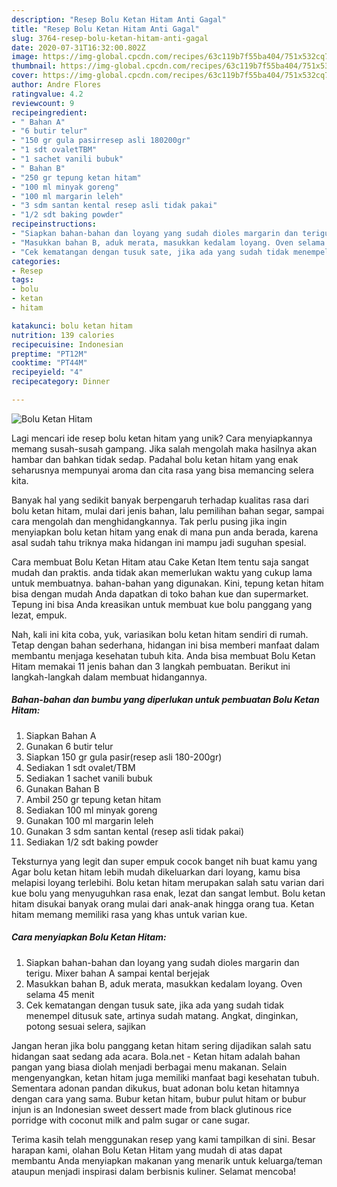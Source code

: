 ```yaml
---
description: "Resep Bolu Ketan Hitam Anti Gagal"
title: "Resep Bolu Ketan Hitam Anti Gagal"
slug: 3764-resep-bolu-ketan-hitam-anti-gagal
date: 2020-07-31T16:32:00.802Z
image: https://img-global.cpcdn.com/recipes/63c119b7f55ba404/751x532cq70/bolu-ketan-hitam-foto-resep-utama.jpg
thumbnail: https://img-global.cpcdn.com/recipes/63c119b7f55ba404/751x532cq70/bolu-ketan-hitam-foto-resep-utama.jpg
cover: https://img-global.cpcdn.com/recipes/63c119b7f55ba404/751x532cq70/bolu-ketan-hitam-foto-resep-utama.jpg
author: Andre Flores
ratingvalue: 4.2
reviewcount: 9
recipeingredient:
- " Bahan A"
- "6 butir telur"
- "150 gr gula pasirresep asli 180200gr"
- "1 sdt ovaletTBM"
- "1 sachet vanili bubuk"
- " Bahan B"
- "250 gr tepung ketan hitam"
- "100 ml minyak goreng"
- "100 ml margarin leleh"
- "3 sdm santan kental resep asli tidak pakai"
- "1/2 sdt baking powder"
recipeinstructions:
- "Siapkan bahan-bahan dan loyang yang sudah dioles margarin dan terigu. Mixer bahan A sampai kental berjejak"
- "Masukkan bahan B, aduk merata, masukkan kedalam loyang. Oven selama 45 menit"
- "Cek kematangan dengan tusuk sate, jika ada yang sudah tidak menempel ditusuk sate, artinya sudah matang. Angkat, dinginkan, potong sesuai selera, sajikan"
categories:
- Resep
tags:
- bolu
- ketan
- hitam

katakunci: bolu ketan hitam 
nutrition: 139 calories
recipecuisine: Indonesian
preptime: "PT12M"
cooktime: "PT44M"
recipeyield: "4"
recipecategory: Dinner

---
```



![Bolu Ketan Hitam](https://img-global.cpcdn.com/recipes/63c119b7f55ba404/751x532cq70/bolu-ketan-hitam-foto-resep-utama.jpg)

Lagi mencari ide resep bolu ketan hitam yang unik? Cara menyiapkannya memang susah-susah gampang. Jika salah mengolah maka hasilnya akan hambar dan bahkan tidak sedap. Padahal bolu ketan hitam yang enak seharusnya mempunyai aroma dan cita rasa yang bisa memancing selera kita.

Banyak hal yang sedikit banyak berpengaruh terhadap kualitas rasa dari bolu ketan hitam, mulai dari jenis bahan, lalu pemilihan bahan segar, sampai cara mengolah dan menghidangkannya. Tak perlu pusing jika ingin menyiapkan bolu ketan hitam yang enak di mana pun anda berada, karena asal sudah tahu triknya maka hidangan ini mampu jadi suguhan spesial.

Cara membuat Bolu Ketan Hitam atau Cake Ketan Item tentu saja sangat mudah dan praktis. anda tidak akan memerlukan waktu yang cukup lama untuk membuatnya. bahan-bahan yang digunakan. Kini, tepung ketan hitam bisa dengan mudah Anda dapatkan di toko bahan kue dan supermarket. Tepung ini bisa Anda kreasikan untuk membuat kue bolu panggang yang lezat, empuk.


Nah, kali ini kita coba, yuk, variasikan bolu ketan hitam sendiri di rumah. Tetap dengan bahan sederhana, hidangan ini bisa memberi manfaat dalam membantu menjaga kesehatan tubuh kita. Anda bisa membuat Bolu Ketan Hitam memakai 11 jenis bahan dan 3 langkah pembuatan. Berikut ini langkah-langkah dalam membuat hidangannya.

<!--inarticleads1-->

##### Bahan-bahan dan bumbu yang diperlukan untuk pembuatan Bolu Ketan Hitam:

1. Siapkan  Bahan A
1. Gunakan 6 butir telur
1. Siapkan 150 gr gula pasir(resep asli 180-200gr)
1. Sediakan 1 sdt ovalet/TBM
1. Sediakan 1 sachet vanili bubuk
1. Gunakan  Bahan B
1. Ambil 250 gr tepung ketan hitam
1. Sediakan 100 ml minyak goreng
1. Gunakan 100 ml margarin leleh
1. Gunakan 3 sdm santan kental (resep asli tidak pakai)
1. Sediakan 1/2 sdt baking powder


Teksturnya yang legit dan super empuk cocok banget nih buat kamu yang Agar bolu ketan hitam lebih mudah dikeluarkan dari loyang, kamu bisa melapisi loyang terlebihi. Bolu ketan hitam merupakan salah satu varian dari kue bolu yang menyuguhkan rasa enak, lezat dan sangat lembut. Bolu ketan hitam disukai banyak orang mulai dari anak-anak hingga orang tua. Ketan hitam memang memiliki rasa yang khas untuk varian kue. 

<!--inarticleads2-->

##### Cara menyiapkan Bolu Ketan Hitam:

1. Siapkan bahan-bahan dan loyang yang sudah dioles margarin dan terigu. Mixer bahan A sampai kental berjejak
1. Masukkan bahan B, aduk merata, masukkan kedalam loyang. Oven selama 45 menit
1. Cek kematangan dengan tusuk sate, jika ada yang sudah tidak menempel ditusuk sate, artinya sudah matang. Angkat, dinginkan, potong sesuai selera, sajikan


Jangan heran jika bolu panggang ketan hitam sering dijadikan salah satu hidangan saat sedang ada acara. Bola.net - Ketan hitam adalah bahan pangan yang biasa diolah menjadi berbagai menu makanan. Selain mengenyangkan, ketan hitam juga memiliki manfaat bagi kesehatan tubuh. Sementara adonan pandan dikukus, buat adonan bolu ketan hitamnya dengan cara yang sama. Bubur ketan hitam, bubur pulut hitam or bubur injun is an Indonesian sweet dessert made from black glutinous rice porridge with coconut milk and palm sugar or cane sugar. 

Terima kasih telah menggunakan resep yang kami tampilkan di sini. Besar harapan kami, olahan Bolu Ketan Hitam yang mudah di atas dapat membantu Anda menyiapkan makanan yang menarik untuk keluarga/teman ataupun menjadi inspirasi dalam berbisnis kuliner. Selamat mencoba!
